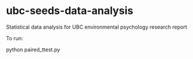 # ubc-seeds-data-analysis
Statistical data analysis for UBC environmental psychology research report 

To run: 

python paired_ttest.py
